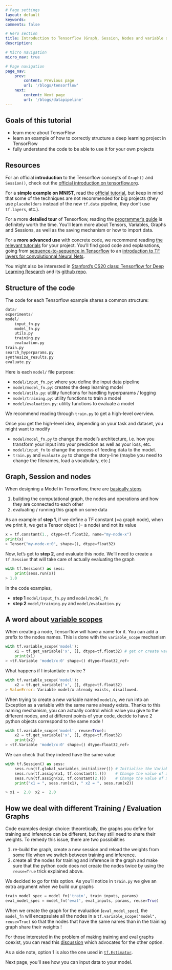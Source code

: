 ```yaml
---
# Page settings
layout: default
keywords:
comments: false

# Hero section
title: Introduction to Tensorflow (Graph, Session, Nodes and variable scope)
description: 

# Micro navigation
micro_nav: true

# Page navigation
page_nav:
    prev:
        content: Previous page
        url: '/blogs/tensorflow'
    next:
        content: Next page
        url: '/blogs/datapipeline'
---
```


## **Goals of this tutorial**
- learn more about TensorFlow
- learn an example of how to correctly structure a deep learning project in TensorFlow
- fully understand the code to be able to use it for your own projects 

## **Resources**

For an official **introduction** to the Tensorflow concepts of `Graph()` and `Session()`, check out the [official introduction on tensorflow.org](https://www.tensorflow.org/tutorials/#tensorflow_core_tutorial).

For a **simple example on MNIST**, read the [official tutorial](https://www.tensorflow.org/tutorials/), but keep in mind that some of the techniques are not recommended for big projects (they use `placeholders` instead of the new `tf.data` pipeline, they don’t use `tf.layers`, etc.).

For a more **detailed tour** of Tensorflow, reading the [programmer’s guide](https://www.tensorflow.org/guide/) is definitely worth the time. You’ll learn more about Tensors, Variables, Graphs and Sessions, as well as the saving mechanism or how to import data.

For a **more advanced use** with concrete code, we recommend reading [the relevant tutorials](https://www.tensorflow.org/tutorials/) for your project. You’ll find good code and explanations, going from [sequence-to-sequence in Tensorflow](https://www.tensorflow.org/tutorials/) to an [introduction to TF layers for convolutionnal Neural Nets](https://www.tensorflow.org/tutorials/estimators/cnn#getting_started).

You might also be interested in [Stanford’s CS20 class: Tensorflow for Deep Learning Research](http://web.stanford.edu/class/cs20si/) and its [github repo](https://github.com/chiphuyen/stanford-tensorflow-tutorials).

## **Structure of the code**

The code for each Tensorflow example shares a common structure:

```python
data/
experiments/
model/
    input_fn.py
    model_fn.py
    utils.py
    training.py
    evaluation.py
train.py
search_hyperparams.py
synthesize_results.py
evaluate.py
```

Here is each `model/` file purpose:
- `model/input_fn.py`: where you define the input data pipeline
- `model/model_fn.py`: creates the deep learning model
- `model/utils.py`: utility functions for handling hyperparams / logging
- `model/training.py`: utility functions to train a model
- `model/evaluation.py`: utility functions to evaluate a model

We recommend reading through `train.py` to get a high-level overview.

Once you get the high-level idea, depending on your task and dataset, you might want to modify
- `model/model_fn.py` to change the model’s architecture, i.e. how you transform your input into your prediction as well as your loss, etc.
- `model/input_fn` to change the process of feeding data to the model.
- `train.py` and `evaluate.py` to change the story-line (maybe you need to change the filenames, load a vocabulary, etc.)

## **Graph, Session and nodes**

When designing a Model in Tensorflow, there are [basically steps](https://www.tensorflow.org/tutorials/#tensorflow_core_tutorial)

1. building the computational graph, the nodes and operations and how they are connected to each other
2. evaluating / running this graph on some data

As an example of **step 1**, if we define a TF constant (=a graph node), when we print it, we get a Tensor object (= a node) and not its value

```python
x = tf.constant(1., dtype=tf.float32, name="my-node-x")
print(x)
> Tensor("my-node-x:0", shape=(), dtype=float32)
```

Now, let’s get to **step 2**, and evaluate this node. We’ll need to create a `tf.Session` that will take care of actually evaluating the graph

```python
with tf.Session() as sess:
    print(sess.run(x))
> 1.0
```

In the code examples,
- **step 1** `model/input_fn.py` and `model/model_fn`
- **step 2** `model/training.py` and `model/evaluation.py`

## **A word about [variable scopes](https://www.tensorflow.org/guide/#the_problem)**

When creating a node, Tensorflow will have a name for it. You can add a prefix to the nodes names. This is done with the `variable_scope` mechanism

```python
with tf.variable_scope('model'):
    x1 = tf.get_variable('x', [], dtype=tf.float32) # get or create variable with name 'model/x:0'
    print(x1)
> <tf.Variable 'model/x:0' shape=() dtype=float32_ref>
```

What happens if I instantiate `x` twice ?

```python
with tf.variable_scope('model'):
    x2 = tf.get_variable('x', [], dtype=tf.float32)
> ValueError: Variable model/x already exists, disallowed.
```

When trying to create a new variable named `model/x`, we run into an Exception as a variable with the same name already exists. Thanks to this naming mechanism, you can actually control which value you give to the different nodes, and at different points of your code, decide to have 2 python objects correspond to the same node !

```python
with tf.variable_scope('model', reuse=True):
    x2 = tf.get_variable('x', [], dtype=tf.float32)
    print(x2)
> <tf.Variable 'model/x:0' shape=() dtype=float32_ref>
```

We can check that they indeed have the same value

```python
with tf.Session() as sess:
    sess.run(tf.global_variables_initializer()) # Initialize the Variables
    sess.run(tf.assign(x1, tf.constant(1.)))    # Change the value of x1
    sess.run(tf.assign(x2, tf.constant(2.)))    # Change the value of x2
    print("x1 = ", sess.run(x1), " x2 = ", sess.run(x2))

> x1 =  2.0  x2 =  2.0
```

## **How we deal with different Training / Evaluation Graphs**

Code examples design choice: theoretically, the graphs you define for training and inference can be different, but they still need to share their weights. To remedy this issue, there are two possibilities
1. re-build the graph, create a new session and reload the weights from some file when we switch between training and inference.
2. create all the nodes for training and inference in the graph and make sure that the python code does not create the nodes twice by using the `reuse=True` trick explained above.

We decided to go for this option. As you’ll notice in `train.py` we give an extra argument when we build our graphs

```python
train_model_spec = model_fn('train', train_inputs, params)
eval_model_spec = model_fn('eval', eval_inputs, params, reuse=True)
```

When we create the graph for the evaluation (`eval_model_spec`), the `model_fn` will encapsulate all the nodes in a `tf.variable_scope("model", reuse=True)` so that the nodes that have the same names than in the training graph share their weights !

For those interested in the problem of making training and eval graphs coexist, you can read this [discussion](https://www.tensorflow.org/tutorials/) which advocates for the other option.

As a side note, option 1 is also the one used in [`tf.Estimator`](https://www.tensorflow.org/guide/estimators).

Next page, you'll see how you can input data to your model.


